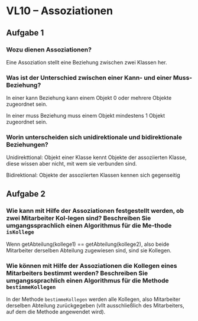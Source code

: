 # VL10 – Assoziationen

## Aufgabe 1

### Wozu dienen Assoziationen?

Eine Assoziation stellt eine Beziehung zwischen zwei Klassen her.

### Was ist der Unterschied zwischen einer Kann- und einer Muss-Beziehung?

In einer kann Beziehung kann einem Objekt 0 oder mehrere Objekte zugeordnet sein.

In einer muss Beziehung muss einem Objekt mindestens 1 Objekt zugeordnet sein.

### Worin unterscheiden sich unidirektionale und bidirektionale Beziehungen?

Unidirekttional: Objekt einer Klasse kennt Objekte der assoziierten Klasse, diese wissen aber nicht, mit wem sie verbunden sind. 

Bidirektional: Objekte der assoziierten Klassen kennen sich gegenseitig

## Aufgabe 2

### Wie kann mit Hilfe der Assoziationen festgestellt werden, ob zwei Mitarbeiter Kol-legen sind? Beschreiben Sie umgangssprachlich einen Algorithmus für die Me-thode `isKollege`

Wenn getAbteilung(kollege1) == getAbteilung(kollege2), also beide Mitarbeiter derselben Abteilung zugewiesen sind, sind sie Kollegen.

### Wie können mit Hilfe der Assoziationen die Kollegen eines Mitarbeiters bestimmt werden? Beschreiben Sie umgangssprachlich einen Algorithmus für die Methode `bestimmeKollegen`

In der Methode `bestimmeKollegen` werden alle Kollegen, also Mitarbeiter derselben Abteilung zurückgegeben (vllt ausschließlich des Mitarbeiters, auf dem die Methode angewendet wird).
